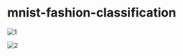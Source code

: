 # mnist-fashion-classification
![1](https://github.com/DaramLikhitha/mnist-fashion-classification/assets/93025408/ce2e59db-e0b7-4394-bbff-40e0e47c9e27)

![2](https://github.com/DaramLikhitha/mnist-fashion-classification/assets/93025408/b129e675-273b-495f-b635-a43d4d138177)
